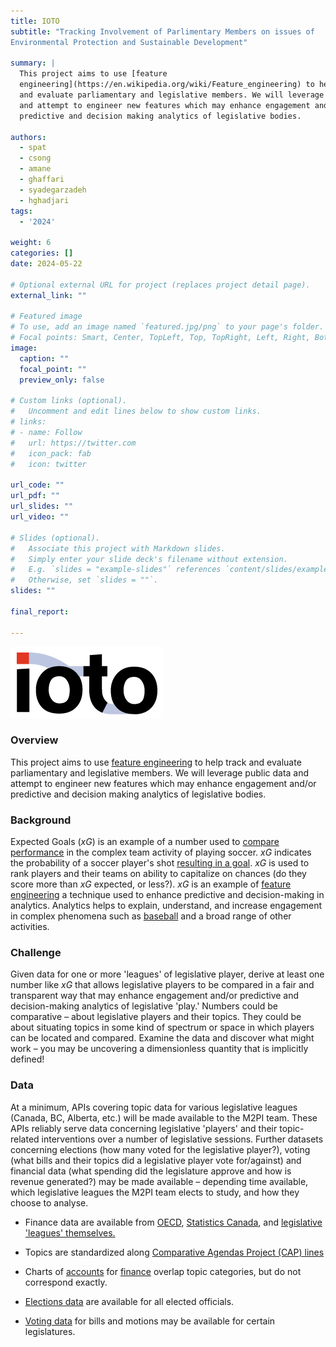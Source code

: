 ```yaml
---
title: IOTO
subtitle: "Tracking Involvement of Parlimentary Members on issues of
Environmental Protection and Sustainable Development"

summary: |
  This project aims to use [feature
  engineering](https://en.wikipedia.org/wiki/Feature_engineering) to help track
  and evaluate parliamentary and legislative members. We will leverage public data
  and attempt to engineer new features which may enhance engagement and/or
  predictive and decision making analytics of legislative bodies.

authors:
  - spat
  - csong
  - amane
  - ghaffari
  - syadegarzadeh
  - hghadjari
tags:
  - '2024'

weight: 6
categories: []
date: 2024-05-22

# Optional external URL for project (replaces project detail page).
external_link: ""

# Featured image
# To use, add an image named `featured.jpg/png` to your page's folder.
# Focal points: Smart, Center, TopLeft, Top, TopRight, Left, Right, BottomLeft, Bottom, BottomRight.
image:
  caption: ""
  focal_point: ""
  preview_only: false

# Custom links (optional).
#   Uncomment and edit lines below to show custom links.
# links:
# - name: Follow
#   url: https://twitter.com
#   icon_pack: fab
#   icon: twitter

url_code: ""
url_pdf: ""
url_slides: ""
url_video: ""

# Slides (optional).
#   Associate this project with Markdown slides.
#   Simply enter your slide deck's filename without extension.
#   E.g. `slides = "example-slides"` references `content/slides/example-slides.md`.
#   Otherwise, set `slides = ""`.
slides: ""

final_report:

---
```

![](IOTOLogo.png)

### Overview
This project aims to use [feature
engineering](https://en.wikipedia.org/wiki/Feature_engineering) to help track
and evaluate parliamentary and legislative members. We will leverage public data
and attempt to engineer new features which may enhance engagement and/or
predictive and decision making analytics of legislative bodies.


### Background
Expected Goals ($xG$) is an example of a number used to [compare
performance](https://statsbomb.com/soccer-metrics/expected-goals-xg-explained/)
in the complex team activity of playing soccer. $xG$ indicates the probability
of a soccer player's shot [resulting in a
goal](https://journals.plos.org/plosone/article?id=10.1371/journal.pone.0282295).
$xG$ is used to rank players and their teams on ability to capitalize on chances
(do they score more than $xG$ expected, or less?). $xG$ is an example of
[feature engineering](https://en.wikipedia.org/wiki/Feature_engineering) a
technique used to enhance predictive and decision-making in analytics. Analytics
helps to explain, understand, and increase engagement in complex phenomena such
as [baseball](https://en.wikipedia.org/wiki/Sabermetrics) and a broad range of
other activities.

### Challenge
Given data for one or more 'leagues' of legislative player, derive at least one
number like $xG$ that allows legislative players to be compared in a fair and
transparent way that may enhance engagement and/or predictive and
decision-making analytics of legislative 'play.' Numbers could be comparative –
about legislative players and their topics. They could be about situating topics
in some kind of spectrum or space in which players can be located and compared.
Examine the data and discover what might work – you may be uncovering a
dimensionless quantity that is implicitly defined!

### Data
At a minimum, APIs covering topic data for various legislative leagues (Canada,
BC, Alberta, etc.) will be made available to the M2PI team. These APIs reliably
serve data concerning legislative 'players' and their topic-related
interventions over a number of legislative sessions.  Further datasets
concerning elections (how many voted for the legislative player?), voting (what
bills and their topics did a legislative player vote for/against) and financial
data (what spending did the legislature approve and how is revenue generated?)
may be made available – depending time available, which legislative leagues the
M2PI team elects to study, and how they choose to analyse.

  * Finance data are available from
    [OECD](https://data.oecd.org/gga/general-government-spending.htm),
    [Statistics Canada](https://www150.statcan.gc.ca/n1/en/type/data), and
    [legislative 'leagues'
    themselves.](http://www2.gov.bc.ca/gov/content/data/statistics/economy/bc-economic-accounts-gdp)
  * Topics are standardized along [Comparative Agendas Project (CAP)
    lines](https://www.comparativeagendas.net/pages/master-codebook)
  * Charts of
    [accounts](https://www.tpsgc-pwgsc.gc.ca/recgen/pceaf-gwcoa/2324/tdm-toc-eng.html)
    for
        [finance](https://www.oecd-ilibrary.org/sites/df28fbde-en/index.html?itemId=/content/component/df28fbde-en#:~:text=Governments'%20expenditures%20by%20function%20reveal,and%20public%20order%20and%20safety)
        overlap topic categories, but do not correspond exactly.
  * [Elections
    data](https://www.elections.ca/content.aspx?section=res&dir=rep/off/44gedata&document=index&lang=e) are available for all elected officials.

  * [Voting data](https://www.ourcommons.ca/members/en/votes) for bills and motions may be available for certain legislatures.

